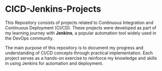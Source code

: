 # CICD-Jenkins-Projects
This Repository consists of projects related to Continuous Integration and Continuous Deployment (CI/CD). These projects were developed as part of my learning journey with **Jenkins**, a popular automation tool widely used in the DevOps community.

The main purpose of this repository is to document my progress and understanding of CI/CD concepts through practical implementation. Each project serves as a hands-on exercise to reinforce my knowledge and skills in using Jenkins for automation and deployment.
